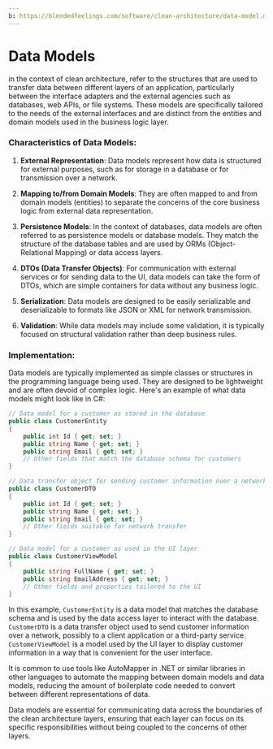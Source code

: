 ```yaml
---
b: https://blendedfeelings.com/software/clean-architecture/data-model.md
---
```


# Data Models
in the context of clean architecture, refer to the structures that are used to transfer data between different layers of an application, particularly between the interface adapters and the external agencies such as databases, web APIs, or file systems. These models are specifically tailored to the needs of the external interfaces and are distinct from the entities and domain models used in the business logic layer.

### Characteristics of Data Models:

1. **External Representation**: Data models represent how data is structured for external purposes, such as for storage in a database or for transmission over a network.

2. **Mapping to/from Domain Models**: They are often mapped to and from domain models (entities) to separate the concerns of the core business logic from external data representation.

3. **Persistence Models**: In the context of databases, data models are often referred to as persistence models or database models. They match the structure of the database tables and are used by ORMs (Object-Relational Mapping) or data access layers.

4. **DTOs (Data Transfer Objects)**: For communication with external services or for sending data to the UI, data models can take the form of DTOs, which are simple containers for data without any business logic.

5. **Serialization**: Data models are designed to be easily serializable and deserializable to formats like JSON or XML for network transmission.

6. **Validation**: While data models may include some validation, it is typically focused on structural validation rather than deep business rules.

### Implementation:

Data models are typically implemented as simple classes or structures in the programming language being used. They are designed to be lightweight and are often devoid of complex logic. Here's an example of what data models might look like in C#:

```csharp
// Data model for a customer as stored in the database
public class CustomerEntity
{
    public int Id { get; set; }
    public string Name { get; set; }
    public string Email { get; set; }
    // Other fields that match the database schema for customers
}

// Data transfer object for sending customer information over a network
public class CustomerDTO
{
    public int Id { get; set; }
    public string Name { get; set; }
    public string Email { get; set; }
    // Other fields suitable for network transfer
}

// Data model for a customer as used in the UI layer
public class CustomerViewModel
{
    public string FullName { get; set; }
    public string EmailAddress { get; set; }
    // Other fields and properties tailored to the UI
}
```

In this example, `CustomerEntity` is a data model that matches the database schema and is used by the data access layer to interact with the database. `CustomerDTO` is a data transfer object used to send customer information over a network, possibly to a client application or a third-party service. `CustomerViewModel` is a model used by the UI layer to display customer information in a way that is convenient for the user interface.

It is common to use tools like AutoMapper in .NET or similar libraries in other languages to automate the mapping between domain models and data models, reducing the amount of boilerplate code needed to convert between different representations of data.

Data models are essential for communicating data across the boundaries of the clean architecture layers, ensuring that each layer can focus on its specific responsibilities without being coupled to the concerns of other layers.